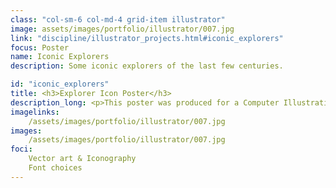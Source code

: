 ```yaml
---
class: "col-sm-6 col-md-4 grid-item illustrator"
image: assets/images/portfolio/illustrator/007.jpg
link: "discipline/illustrator_projects.html#iconic_explorers"
focus: Poster
name: Iconic Explorers
description: Some iconic explorers of the last few centuries.

id: "iconic_explorers"
title: <h3>Explorer Icon Poster</h3>
description_long: <p>This poster was produced for a Computer Illustration course in Spring 2021. The premise is to make a poster based on vector icons.</p>
imagelinks: 
    /assets/images/portfolio/illustrator/007.jpg
images: 
    /assets/images/portfolio/illustrator/007.jpg
foci: 
    Vector art & Iconography
    Font choices
---
```

